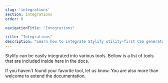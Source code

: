 ```yaml
---
slug: 'integrations'
section: integrations
order: 0

navigationTitle: "Integrations"

title: "Integrations"
description: "Learn how to integrate Stylify utility-first CSS generator into Vue.js, Nuxt.js, Next.js or Symfony framework or Webpack."
---
```


Stylify can be easily integrated into various tools. Bellow is a list of tools that are included inside here in the docs.

If you haven't found your favorite tool, let us know. You are also more than welcome to extend the documentation.

<note><template>
All integration examples can be found in the [integration examples repository](https://github.com/stylify/integrations-examples).
</template></note>

<integration-blocks />
